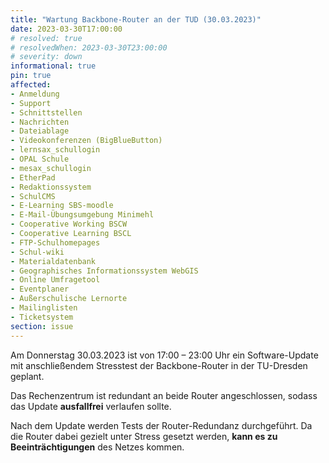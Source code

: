 ```yaml
---
title: "Wartung Backbone-Router an der TUD (30.03.2023)"
date: 2023-03-30T17:00:00
# resolved: true
# resolvedWhen: 2023-03-30T23:00:00
# severity: down
informational: true
pin: true 
affected:
- Anmeldung
- Support
- Schnittstellen
- Nachrichten
- Dateiablage
- Videokonferenzen (BigBlueButton)
- lernsax_schullogin
- OPAL Schule
- mesax_schullogin
- EtherPad
- Redaktionssystem
- SchulCMS
- E-Learning SBS-moodle
- E-Mail-Übungsumgebung Minimehl
- Cooperative Working BSCW
- Cooperative Learning BSCL
- FTP-Schulhomepages
- Schul-wiki
- Materialdatenbank
- Geographisches Informationssystem WebGIS
- Online Umfragetool
- Eventplaner
- Außerschulische Lernorte
- Mailinglisten
- Ticketsystem
section: issue
---
```


Am Donnerstag 30.03.2023 ist von 17:00 – 23:00 Uhr ein Software-Update mit anschließendem Stresstest der Backbone-Router in der TU-Dresden geplant.

Das Rechenzentrum ist redundant an beide Router angeschlossen, sodass das Update **ausfallfrei** verlaufen sollte.

Nach dem Update werden Tests der Router-Redundanz durchgeführt. Da die Router dabei gezielt unter Stress gesetzt werden, **kann es zu Beeinträchtigungen** des Netzes kommen.

